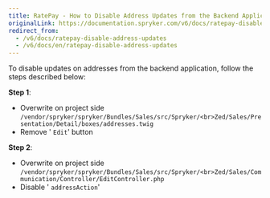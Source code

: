```yaml
---
title: RatePay - How to Disable Address Updates from the Backend Application
originalLink: https://documentation.spryker.com/v6/docs/ratepay-disable-address-updates
redirect_from:
  - /v6/docs/ratepay-disable-address-updates
  - /v6/docs/en/ratepay-disable-address-updates
---
```


To disable updates on addresses from the backend application, follow the steps described below:

**Step 1**:

* Overwrite on project side
`/vendor/spryker/spryker/Bundles/Sales/src/Spryker/<br>Zed/Sales/Presentation/Detail/boxes/addresses.twig`
* Remove ' `Edit`' button

**Step 2**:

* Overwrite on project side
`/vendor/spryker/spryker/Bundles/Sales/src/Spryker/<br>Zed/Sales/Communication/Controller/EditController.php`
* Disable ' `addressAction`'
